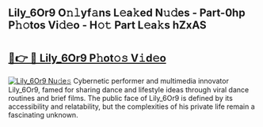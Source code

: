 ## Lily_6Or9 O𝚗𝚕yf𝚊ns L𝚎a𝚔ed N𝚞𝚍es - Part-0hp P𝚑𝚘tos Vi𝚍𝚎o - H𝚘𝚝 Part L𝚎a𝚔s hZxAS

# <h2><a href="http://kf6mu0.oniu.top/?m=Lily_6Or9">🔗👉 🔴 Lily_6Or9 P𝚑ot𝚘𝚜 V𝚒d𝚎o</a></h2>

[![Lily_6Or9 Nu𝚍e𝚜](https://i.imgur.com/0qMVB7G.gif)](http://kf6mu0.oniu.top/?m=Lily_6Or9)
Cybernetic performer and multimedia innovator Lily_6Or9, famed for sharing dance and lifestyle ideas through viral dance routines and brief films. The public face of Lily_6Or9 is defined by its accessibility and relatability, but the complexities of his private life remain a fascinating unknown.  
